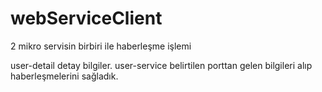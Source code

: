 # webServiceClient
2 mikro servisin birbiri ile haberleşme işlemi

user-detail detay bilgiler.
user-service belirtilen porttan gelen bilgileri alıp haberleşmelerini sağladık.
